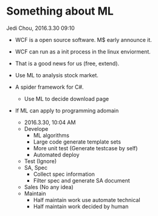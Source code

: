# Something about ML

Jedi Chou, 2016.3.30 09:10

* WCF is a open source software. M$ early announce it.
* WCF can run as a init process in the linux enviorment.
* That is a good news for us (free, extend).

* Use ML to analysis stock market.
* A spider framework for C#.
  * Use ML to decide download page

* If ML can apply to programming adomain
  * 2016.3.30, 10:04 AM
  * Develope
    * ML algorithms
    * Large code generate template sets
    * More unit test (Generate testcase by self)
    * Automated deploy
  * Test (Ignore)
  * SA, Spec
    * Collect spec information
    * Filter spec and generate SA document
  * Sales (No any idea)
  * Maintain
    * Half maintain work use automate technical
    * Half maintain work decided by human
